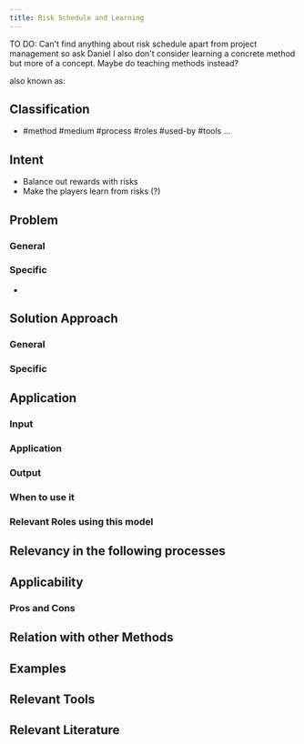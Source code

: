 ```yaml
---
title: Risk Schedule and Learning
---
```



TO DO: Can't find anything about risk schedule apart from project management so ask Daniel
I also don't consider learning a concrete method but more of a concept. Maybe do teaching methods instead?

also known as: 

## Classification
- #method 
#medium 
#process 
#roles 
#used-by 
#tools 
...

## Intent
- Balance out rewards with risks
- Make the players learn from risks (?)

## Problem

### General

### Specific
- 

## Solution Approach

### General

### Specific

## Application

### Input

### Application

### Output

### When to use it

### Relevant Roles using this model

## Relevancy in the following processes

## Applicability

### Pros and Cons

## Relation with other Methods

## Examples

## Relevant Tools

## Relevant Literature



